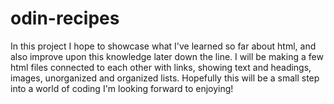 # odin-recipes
In this project I hope to showcase what I've learned so far about html, and also improve upon this knowledge later down the line. I will be making a few html files connected to each other with links, showing text and headings, images, unorganized and organized lists. Hopefully this will be a small step into a world of coding I'm looking forward to enjoying!